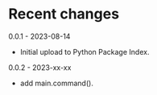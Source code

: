 # Recent changes
0.0.1 - 2023-08-14

- Initial upload to Python Package Index.

0.0.2 - 2023-xx-xx

- add main.command().

